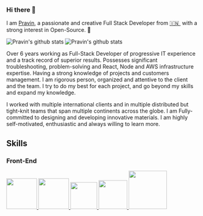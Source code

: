 ### Hi there 👋

<!--
**pravinjadhav7/pravinjadhav7** is a ✨ _special_ ✨ repository because its `README.md` (this file) appears on your GitHub profile.
-->

I am [Pravin](https://www.linkedin.com/in/pravin-jadhav-02b97ba2/), a passionate and creative Full Stack Developer from [🇮🇳 ](https://en.wikipedia.org/wiki/India)&nbsp;with a strong interest in Open-Source. 🎯 

![Pravin's github stats](https://github-readme-stats.vercel.app/api?username=pravinjadhav7&hide=issues&show_icons=true&theme=onedark) 
![Pravin's github stats](https://github-readme-stats.vercel.app/api/top-langs/?username=pravinjadhav7&layout=compact&show_icons=true&theme=onedark) 

Over 6 years working as Full-Stack Developer of progressive IT experience and a track record of superior results. Possesses significant troubleshooting, problem-solving and React, Node and AWS infrastructure expertise. Having a strong knowledge of projects and customers management. I am rigorous person, organized and attentive to the client and the team. I try to do my best for each project, and go beyond my skills and expand my knowledge.

I worked with multiple international clients and in multiple distributed but tight-knit teams that span multiple continents across the globe. I am Fully-committed to designing and developing innovative materials. I am highly self-motivated, enthusiastic and always willing to learn more. 


## Skills

### Front-End
<p float="left">
  <a href="https://reactjs.org/" target="_blank" >
    <img src="https://raw.githubusercontent.com/pravinjadhav7/pravinjadhav7/master/assets/reactjs.gif" height="80" />
  </a>
  
  <a href="https://www.typescriptlang.org/docs/handbook/react.html" target="_blank" >
    <img src="https://raw.githubusercontent.com/pravinjadhav7/pravinjadhav7/master/assets/tsreact.webp" height="80" />
  </a>
  
   <a href="https://www.w3.org/wiki/The_web_standards_model_-_HTML_CSS_and_JavaScript" target="_blank" >
    <img src="https://raw.githubusercontent.com/pravinjadhav7/pravinjadhav7/master/assets/html-css-js.png" height="70" />
  </a>
  <a href="https://getbootstrap.com/" target="_blank" >
    <img src="https://raw.githubusercontent.com/pravinjadhav7/pravinjadhav7/master/assets/bootstrap.gif" height="75" />
  </a>
  <a href="https://mui.com/" target="_blank" >
    <img src="https://raw.githubusercontent.com/pravinjadhav7/pravinjadhav7/master/assets/material-ui.png" height="100" />
  </a> 
</p>
